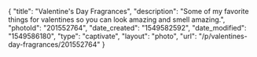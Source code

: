 {
    "title": "Valentine's Day Fragrances",
    "description": "Some of my favorite things for valentines so you can look amazing and smell amazing.",
    "photoId": "201552764",
    "date_created": "1549582592",
    "date_modified": "1549586180",
    "type": "captivate",
    "layout": "photo",
    "url": "\/p\/valentines-day-fragrances\/201552764"
}